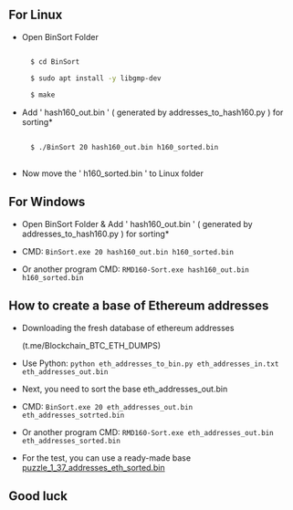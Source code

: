 ## For Linux
- Open BinSort Folder
  
  ```sh

    $ cd BinSort 

    $ sudo apt install -y libgmp-dev
    
    $ make

    ```
- Add ' hash160_out.bin ' ( generated by addresses_to_hash160.py ) for sorting*
  
  ```sh
 
    $ ./BinSort 20 hash160_out.bin h160_sorted.bin
    
    ```
- Now move the ' h160_sorted.bin ' to Linux folder

 ## For Windows
 - Open BinSort Folder & Add ' hash160_out.bin ' ( generated by addresses_to_hash160.py ) for sorting*
 - CMD: ```BinSort.exe 20 hash160_out.bin h160_sorted.bin```

- Or another program CMD: ```RMD160-Sort.exe hash160_out.bin h160_sorted.bin```

## How to create a base of Ethereum addresses 

- Downloading the fresh database of ethereum addresses

  (t.me/Blockchain_BTC_ETH_DUMPS)

- Use Python: ```python eth_addresses_to_bin.py eth_addresses_in.txt eth_addresses_out.bin```

- Next, you need to sort the base eth_addresses_out.bin

- CMD: ```BinSort.exe 20 eth_addresses_out.bin eth_addresses_sotrted.bin```

- Or another program CMD: ```RMD160-Sort.exe eth_addresses_out.bin eth_addresses_sorted.bin```

- For the test, you can use a ready-made base [puzzle_1_37_addresses_eth_sorted.bin](https://github.com/phrutis/Rotor-Cuda/blob/main/Others/puzzle_1_37_addresses_eth_sorted.bin)

## Good luck
   

